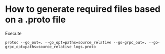 # How to generate required files based on a .proto file

Execute
```
protoc --go_out=. --go_opt=paths=source_relative --go-grpc_out=. --go-grpc_opt=paths=source_relative logs.proto
```